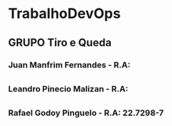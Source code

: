 # TrabalhoDevOps

## GRUPO Tiro e Queda

### Juan Manfrim Fernandes - R.A:
##
### Leandro Pinecio Malizan - R.A: 
##
### Rafael Godoy Pinguelo - R.A: 22.7298-7
